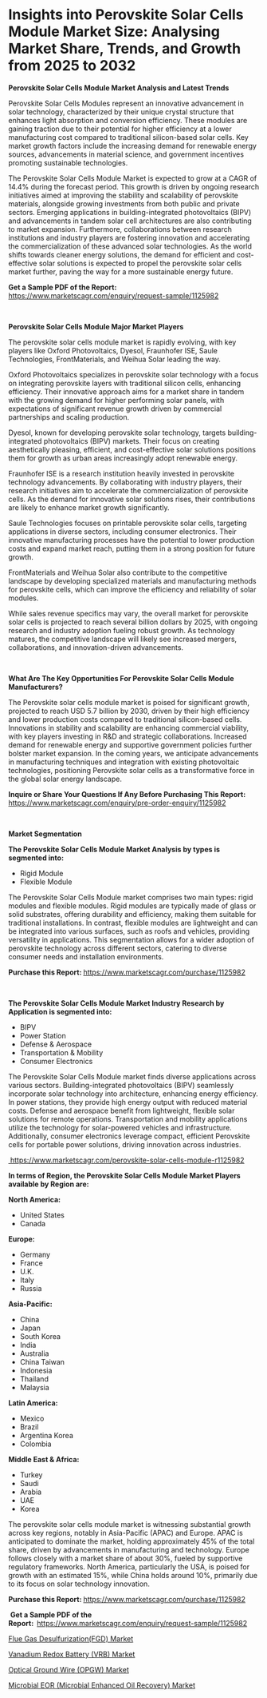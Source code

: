 <p><h1>Insights into Perovskite Solar Cells Module Market Size: Analysing Market Share, Trends, and Growth from 2025 to 2032</h1></p><p><strong>Perovskite Solar Cells Module Market Analysis and Latest Trends</strong></p>
<p><p>Perovskite Solar Cells Modules represent an innovative advancement in solar technology, characterized by their unique crystal structure that enhances light absorption and conversion efficiency. These modules are gaining traction due to their potential for higher efficiency at a lower manufacturing cost compared to traditional silicon-based solar cells. Key market growth factors include the increasing demand for renewable energy sources, advancements in material science, and government incentives promoting sustainable technologies.</p><p>The Perovskite Solar Cells Module Market is expected to grow at a CAGR of 14.4% during the forecast period. This growth is driven by ongoing research initiatives aimed at improving the stability and scalability of perovskite materials, alongside growing investments from both public and private sectors. Emerging applications in building-integrated photovoltaics (BIPV) and advancements in tandem solar cell architectures are also contributing to market expansion. Furthermore, collaborations between research institutions and industry players are fostering innovation and accelerating the commercialization of these advanced solar technologies. As the world shifts towards cleaner energy solutions, the demand for efficient and cost-effective solar solutions is expected to propel the perovskite solar cells market further, paving the way for a more sustainable energy future.</p></p>
<p><strong>Get a Sample PDF of the Report:&nbsp;</strong> <a href="https://www.marketscagr.com/enquiry/request-sample/1125982?utm_campaign=1848&utm_medium=2&utm_source=Github&utm_content=ia&utm_term=07042025&utm_id=perovskite-solar-cells-module">https://www.marketscagr.com/enquiry/request-sample/1125982</a></p>
<p>&nbsp;</p>
<p><strong>Perovskite Solar Cells Module Major Market Players</strong></p>
<p><p>The perovskite solar cells module market is rapidly evolving, with key players like Oxford Photovoltaics, Dyesol, Fraunhofer ISE, Saule Technologies, FrontMaterials, and Weihua Solar leading the way. </p><p>Oxford Photovoltaics specializes in perovskite solar technology with a focus on integrating perovskite layers with traditional silicon cells, enhancing efficiency. Their innovative approach aims for a market share in tandem with the growing demand for higher performing solar panels, with expectations of significant revenue growth driven by commercial partnerships and scaling production. </p><p>Dyesol, known for developing perovskite solar technology, targets building-integrated photovoltaics (BIPV) markets. Their focus on creating aesthetically pleasing, efficient, and cost-effective solar solutions positions them for growth as urban areas increasingly adopt renewable energy. </p><p>Fraunhofer ISE is a research institution heavily invested in perovskite technology advancements. By collaborating with industry players, their research initiatives aim to accelerate the commercialization of perovskite cells. As the demand for innovative solar solutions rises, their contributions are likely to enhance market growth significantly. </p><p>Saule Technologies focuses on printable perovskite solar cells, targeting applications in diverse sectors, including consumer electronics. Their innovative manufacturing processes have the potential to lower production costs and expand market reach, putting them in a strong position for future growth. </p><p>FrontMaterials and Weihua Solar also contribute to the competitive landscape by developing specialized materials and manufacturing methods for perovskite cells, which can improve the efficiency and reliability of solar modules.</p><p>While sales revenue specifics may vary, the overall market for perovskite solar cells is projected to reach several billion dollars by 2025, with ongoing research and industry adoption fueling robust growth. As technology matures, the competitive landscape will likely see increased mergers, collaborations, and innovation-driven advancements.</p></p>
<p>&nbsp;</p>
<p><strong>What Are The Key Opportunities For Perovskite Solar Cells Module Manufacturers?</strong></p>
<p><p>The Perovskite solar cells module market is poised for significant growth, projected to reach USD 5.7 billion by 2030, driven by their high efficiency and lower production costs compared to traditional silicon-based cells. Innovations in stability and scalability are enhancing commercial viability, with key players investing in R&D and strategic collaborations. Increased demand for renewable energy and supportive government policies further bolster market expansion. In the coming years, we anticipate advancements in manufacturing techniques and integration with existing photovoltaic technologies, positioning Perovskite solar cells as a transformative force in the global solar energy landscape.</p></p>
<p><strong>Inquire or Share Your Questions If Any Before Purchasing This Report:</strong> <a href="https://www.marketscagr.com/enquiry/pre-order-enquiry/1125982?utm_campaign=1848&utm_medium=2&utm_source=Github&utm_content=ia&utm_term=07042025&utm_id=perovskite-solar-cells-module">https://www.marketscagr.com/enquiry/pre-order-enquiry/1125982</a></p>
<p>&nbsp;</p>
<p><strong>Market Segmentation</strong></p>
<p><strong>The Perovskite Solar Cells Module Market Analysis by types is segmented into:</strong></p>
<p><ul><li>Rigid Module</li><li>Flexible Module</li></ul></p>
<p><p>The Perovskite Solar Cells Module market comprises two main types: rigid modules and flexible modules. Rigid modules are typically made of glass or solid substrates, offering durability and efficiency, making them suitable for traditional installations. In contrast, flexible modules are lightweight and can be integrated into various surfaces, such as roofs and vehicles, providing versatility in applications. This segmentation allows for a wider adoption of perovskite technology across different sectors, catering to diverse consumer needs and installation environments.</p></p>
<p><strong>Purchase this Report:&nbsp;</strong><a href="https://www.marketscagr.com/purchase/1125982?utm_campaign=1848&utm_medium=2&utm_source=Github&utm_content=ia&utm_term=07042025&utm_id=perovskite-solar-cells-module">https://www.marketscagr.com/purchase/1125982</a></p>
<p>&nbsp;</p>
<p><strong>The Perovskite Solar Cells Module Market Industry Research by Application is segmented into:</strong></p>
<p><ul><li>BIPV</li><li>Power Station</li><li>Defense & Aerospace</li><li>Transportation & Mobility</li><li>Consumer Electronics</li></ul></p>
<p><p>The Perovskite Solar Cells Module market finds diverse applications across various sectors. Building-integrated photovoltaics (BIPV) seamlessly incorporate solar technology into architecture, enhancing energy efficiency. In power stations, they provide high energy output with reduced material costs. Defense and aerospace benefit from lightweight, flexible solar solutions for remote operations. Transportation and mobility applications utilize the technology for solar-powered vehicles and infrastructure. Additionally, consumer electronics leverage compact, efficient Perovskite cells for portable power solutions, driving innovation across industries.</p></p>
<p><a href="https://www.marketscagr.com/perovskite-solar-cells-module-r1125982?utm_campaign=1848&utm_medium=2&utm_source=Github&utm_content=ia&utm_term=07042025&utm_id=perovskite-solar-cells-module">&nbsp;https://www.marketscagr.com/perovskite-solar-cells-module-r1125982</a></p>
<p><strong>In terms of Region, the Perovskite Solar Cells Module Market Players available by Region are:</strong></p>
<p>
    <p> <strong> North America: </strong>
        <ul>
            <li>United States</li>
            <li>Canada</li>
        </ul>
        </p> 
    <p> <strong> Europe: </strong>
        <ul>
            <li>Germany</li>
            <li>France</li>
            <li>U.K.</li>
            <li>Italy</li>
            <li>Russia</li>
        </ul>
        </p> 
    <p> <strong> Asia-Pacific: </strong>
        <ul>
            <li>China</li>
            <li>Japan</li>
            <li>South Korea</li>
            <li>India</li>
            <li>Australia</li>
            <li>China Taiwan</li>
            <li>Indonesia</li>
            <li>Thailand</li>
            <li>Malaysia</li>
        </ul>
        </p> 
    <p> <strong> Latin America: </strong>
        <ul>
            <li>Mexico</li>
            <li>Brazil</li>
            <li>Argentina Korea</li>
            <li>Colombia</li>
        </ul>
        </p> 
    <p> <strong> Middle East & Africa: </strong>
        <ul>
            <li>Turkey</li>
            <li>Saudi</li>
            <li>Arabia</li>
            <li>UAE</li>
            <li>Korea</li>
        </ul>
    </p>
    </p>
<p><p>The perovskite solar cells module market is witnessing substantial growth across key regions, notably in Asia-Pacific (APAC) and Europe. APAC is anticipated to dominate the market, holding approximately 45% of the total share, driven by advancements in manufacturing and technology. Europe follows closely with a market share of about 30%, fueled by supportive regulatory frameworks. North America, particularly the USA, is poised for growth with an estimated 15%, while China holds around 10%, primarily due to its focus on solar technology innovation.</p></p>
<p><strong>Purchase this Report: </strong><a href="https://www.marketscagr.com/purchase/1125982?utm_campaign=1848&utm_medium=2&utm_source=Github&utm_content=ia&utm_term=07042025&utm_id=perovskite-solar-cells-module">https://www.marketscagr.com/purchase/1125982</a></p>
<p>&nbsp;<strong>Get a Sample PDF of the Report:&nbsp;&nbsp;</strong><a href="https://www.marketscagr.com/enquiry/request-sample/1125982?utm_campaign=1848&utm_medium=2&utm_source=Github&utm_content=ia&utm_term=07042025&utm_id=perovskite-solar-cells-module">https://www.marketscagr.com/enquiry/request-sample/1125982</a></p>
<p><strong></strong></p>
<p><p><a href="https://github.com/WillieWoodard/Market-Research-Report-List-7/blob/main/flue-gas-desulfurizationfgd-market.md?utm_campaign=1848&utm_medium=2&utm_source=Github&utm_content=ia&utm_term=07042025&utm_id=perovskite-solar-cells-module">Flue Gas Desulfurization(FGD) Market</a></p><p><a href="https://github.com/norbyboyse4d/Market-Research-Report-List-1/blob/main/vanadium-redox-battery-vrb-market.md?utm_campaign=1848&utm_medium=2&utm_source=Github&utm_content=ia&utm_term=07042025&utm_id=perovskite-solar-cells-module">Vanadium Redox Battery (VRB) Market</a></p><p><a href="https://github.com/matotwipff14/Market-Research-Report-List-1/blob/main/optical-ground-wire-opgw-market.md?utm_campaign=1848&utm_medium=2&utm_source=Github&utm_content=ia&utm_term=07042025&utm_id=perovskite-solar-cells-module">Optical Ground Wire (OPGW) Market</a></p><p><a href="https://github.com/leolamarnal9/Market-Research-Report-List-1/blob/main/microbial-eor-microbial-enhanced-oil-recovery-market.md?utm_campaign=1848&utm_medium=2&utm_source=Github&utm_content=ia&utm_term=07042025&utm_id=perovskite-solar-cells-module">Microbial EOR (Microbial Enhanced Oil Recovery) Market</a></p></p>